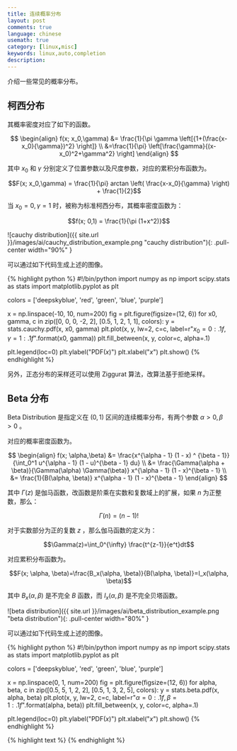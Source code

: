 ```yaml
---
title: 连续概率分布
layout: post
comments: true
language: chinese
usemath: true
category: [linux,misc]
keywords: linux,auto,completion
description:
---
```


介绍一些常见的概率分布。

<!-- more -->

## 柯西分布

其概率密度对应了如下的函数。

$$
\begin{align}
f(x; x_0,\gamma) &= \frac{1}{\pi \gamma \left[{1+(\frac{x-x_0}{\gamma})^2} \right]} \\
&=\frac{1}{\pi} \left[\frac{\gamma}{(x-x_0)^2+\gamma^2} \right]
\end{align}
$$

其中 $x_0$ 和 $\gamma$ 分别定义了位置参数以及尺度参数，对应的累积分布函数为。

$$F(x; x_0,\gamma) = \frac{1}{\pi} arctan \left( \frac{x-x_0}{\gamma} \right) + \frac{1}{2}$$

当 $x_0=0, \gamma=1$ 时，被称为标准柯西分布，其概率密度函数为：

$$f(x; 0,1) = \frac{1}{\pi (1+x^2)}$$

![cauchy distribution]({{ site.url }}/images/ai/cauchy_distribution_example.png "cauchy distribution"){: .pull-center width="90%" }

可以通过如下代码生成上述的图像。

{% highlight python %}
#!/bin/python
import numpy as np
import scipy.stats as stats
import matplotlib.pyplot as plt

colors = ['deepskyblue', 'red', 'green', 'blue', 'purple']

x = np.linspace(-10, 10, num=200)
fig = plt.figure(figsize=(12, 6))
for x0, gamma, c in zip([0, 0, 0, -2, 2], [0.5, 1, 2, 1, 1], colors):
    y = stats.cauchy.pdf(x, x0, gamma)
    plt.plot(x, y, lw=2, c=c, label=r"$x_0={0:.1f}, \gamma={1:.1f}$".format(x0, gamma))
    plt.fill_between(x, y, color=c, alpha=.1)

plt.legend(loc=0)
plt.ylabel("PDF($x$)")
plt.xlabel("$x$")
plt.show()
{% endhighlight %}

另外，正态分布的采样还可以使用 Ziggurat 算法，改算法基于拒绝采样。

## Beta 分布

Beta Distribution 是指定义在 $(0, 1)$ 区间的连续概率分布，有两个参数 $\alpha > 0, \beta > 0$ 。

对应的概率密度函数为。

$$
\begin{align}
f(x; \alpha,\beta) &= \frac{x^{\alpha - 1} (1 - x) ^ {\beta - 1}} {\int_0^1 u^{\alpha - 1} (1 - u)^{\beta - 1} du} \\
&= \frac{\Gamma(\alpha + \beta)}{\Gamma(\alpha) \Gamma(\beta)} x^{\alpha - 1} (1 - x)^{\beta - 1} \\
&= \frac{1}{B(\alpha, \beta)} x^{\alpha - 1} (1 - x)^{\beta - 1}
\end{align}
$$

其中 $\Gamma(z)$ 是伽马函数，改函数是阶乘在实数和复数域上的扩展，如果 $n$ 为正整数，那么：

$$\Gamma(n)=(n-1)!$$

对于实数部分为正的复数 $z$ ，那么伽马函数的定义为：

$$\Gamma(z)=\int_0^{\infty} \frac{t^{z-1}}{e^t}dt$$

对应累积分布函数为。

$$F(x; \alpha, \beta)=\frac{B_x(\alpha, \beta)}{B(\alpha, \beta)}=I_x(\alpha, \beta)$$

其中 $B_x(\alpha, \beta)$ 是不完全 $B$ 函数，而 $I_x(\alpha, \beta)$ 是不完全贝塔函数。

![beta distribution]({{ site.url }}/images/ai/beta_distribution_example.png "beta distribution"){: .pull-center width="80%" }

可以通过如下代码生成上述的图像。

{% highlight python %}
#!/bin/python
import numpy as np
import scipy.stats as stats
import matplotlib.pyplot as plt

colors = ['deepskyblue', 'red', 'green', 'blue', 'purple']

x = np.linspace(0, 1, num=200)
fig = plt.figure(figsize=(12, 6))
for alpha, beta, c in zip([0.5, 5, 1, 2, 2], [0.5, 1, 3, 2, 5], colors):
    y = stats.beta.pdf(x, alpha, beta)
    plt.plot(x, y, lw=2, c=c, label=r"$\alpha={0:.1f}, \beta={1:.1f}$".format(alpha, beta))
    plt.fill_between(x, y, color=c, alpha=.1)

plt.legend(loc=0)
plt.ylabel("PDF($x$)")
plt.xlabel("$x$")
plt.show()
{% endhighlight %}



<!--
Beta分布
https://docs.scipy.org/doc/scipy/reference/generated/scipy.stats.beta.html
https://www.zhihu.com/question/30269898
https://www.jianshu.com/p/6ee90ba47b4a
Gamma函数的来源
https://cosx.org/2013/01/lda-math-gamma-function/

https://blog.csdn.net/watkinsong/article/details/46348853

Exponential 指数分布 -> Gamma 分布 -> Beta 分布
-->

{% highlight text %}
{% endhighlight %}
